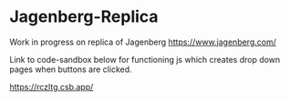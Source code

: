 # Jagenberg-Replica

Work in progress on replica of Jagenberg https://www.jagenberg.com/

Link to code-sandbox below for functioning js which creates drop down pages when buttons are clicked. 

https://rczltg.csb.app/
